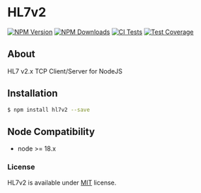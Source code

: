 # HL7v2

[![NPM Version][npm-image]][npm-url]
[![NPM Downloads][downloads-image]][downloads-url]
[![CI Tests][ci-test-image]][ci-test-url]
[![Test Coverage][coveralls-image]][coveralls-url]


## About

HL7 v2.x  TCP Client/Server for NodeJS


## Installation

```bash
$ npm install hl7v2 --save
```

## Node Compatibility

  - node >= 18.x
   
### License
HL7v2 is available under [MIT](LICENSE) license.

[npm-image]: https://img.shields.io/npm/v/hl7v2.svg
[npm-url]: https://npmjs.org/package/hl7v2
[ci-test-image]: https://github.com/panates/hl7v2/actions/workflows/test.yml/badge.svg
[ci-test-url]: https://github.com/panates/hl7v2/actions/workflows/test.yml
[coveralls-image]: https://img.shields.io/coveralls/panates/hl7v2/master.svg
[coveralls-url]: https://coveralls.io/r/panates/hl7v2
[downloads-image]: https://img.shields.io/npm/dm/hl7v2.svg
[downloads-url]: https://npmjs.org/package/hl7v2
[gitter-image]: https://badges.gitter.im/panates/hl7v2.svg
[gitter-url]: https://gitter.im/panates/hl7v2?utm_source=badge&utm_medium=badge&utm_campaign=pr-badge&utm_content=badge
[dependencies-image]: https://david-dm.org/panates/hl7v2/status.svg
[dependencies-url]:https://david-dm.org/panates/hl7v2
[devdependencies-image]: https://david-dm.org/panates/hl7v2/dev-status.svg
[devdependencies-url]:https://david-dm.org/panates/hl7v2?type=dev
[quality-image]: http://npm.packagequality.com/shield/hl7v2.png
[quality-url]: http://packagequality.com/#?package=hl7v2
